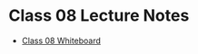 # Class 08 Lecture Notes

* [Class 08 Whiteboard](https://projects.invisionapp.com/freehand/document/WbRSdoy4M)

